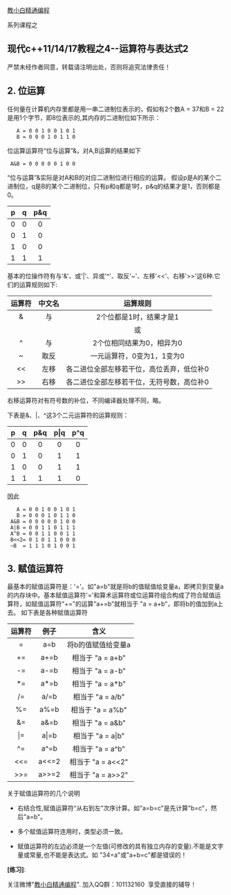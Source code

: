 
[教小白精通编程](http://xuepro.xcguan.net)

系列课程之

##  现代c++11/14/17教程之4--运算符与表达式2

 严禁未经作者同意，转载请注明出处，否则将追究法律责任！

## 2. 位运算

任何量在计算机内存里都是用一串二进制位表示的，假如有2个数A = 37和B = 22是用1个字节，即8位表示的,其内存的二进制位如下所示：

```
   A = 0 0 1 0 0 1 0 1
   B = 0 0 0 1 0 1 1 0
```
位运算运算符“位与运算”&，对A,B运算的结果如下
```
 A&B = 0 0 0 0 0 1 0 0
```
“位与运算”&实际是对A和B的对应二进制位进行相应的运算。
假设p是A的某个二进制位，q是B的某个二进制位，只有p和q都是1时，p&q的结果才是1，否则都是0。

| p  | q  | p&q | 
|:--:|:--:|:---:|
| 0  | 0  |  0  |
| 0  | 1  |  0  |
| 1  | 0  |  0  |
| 1  | 1  |  1  |

基本的位操作符有与'&'、或'|'、异或'^'、取反'~'、左移'<<'、右移'>>'这6种.它们的运算规则如下:

|运算符|中文名|                 运算规则                | 
|:----:|:----:|:---------------------------------------:|
|   &  |  与  |2个位都是1时，结果才是1                  |
|   |  |  或  |2个位都是0时，结果才是0                  |
|   ^  |  与  |2个位相同结果为0，相异为0                |
|   ~  | 取反 |一元运算符，0变为1，1变为0               |
|  <<  | 左移 |各二进位全部左移若干位，高位丢弃，低位补0|
|  >>  | 右移 |各二进位全部左移若干位，无符号数，高位补0|

右移运算符对有符号数的补位，不同编译器处理不同，略。

下表是&、|、^这3个二元运算符的运算规则：

| p  | q  | p&q | p&#124;q | p^q |  
|:--:|:--:|:---:|:---:|:---:|
| 0  | 0  |  0  |  0  |  0  |
| 0  | 1  |  0  |  1  |  1  |
| 1  | 0  |  0  |  1  |  1  |
| 1  | 1  |  1  |  1  |  0  |

因此
```
   A = 0 0 1 0 0 1 0 1
   B = 0 0 0 1 0 1 1 0
 A&B = 0 0 0 0 0 1 0 0
 A|B = 0 0 1 1 0 1 1 1
 A^B = 0 0 1 1 0 0 1 1
 B<<2= 0 1 0 1 1 0 0 0
 ~B  = 1 1 1 0 1 0 0 1 
```

## 3. 赋值运算符
最基本的赋值运算符是：'='。如"a=b"就是将b的值赋值给变量a，即拷贝到变量a的内存块中。基本赋值运算符'='和算术运算符或位运算符组合构成了符合赋值运算符，如赋值运算符"+="的运算"a+=b"就相当于 "a = a+b"，即将b的值加到a上去。
如下表是各种赋值运算符

|运算符|  例子|         含义              | 
|:----:|:----:|:-------------------------:|
|   =  | a=b  |将b的值赋值给变量a         |
|  +=  | a+=b |相当于 "a = a+b"           |
|  -=  | a-=b |相当于 "a = a-b"           | 
|  *=  | a*=b |相当于 "a = a*b"           |
|  /=  | a/=b |相当于 "a = a/b"           |
|  %=  | a%=b |相当于 "a = a%b"           |
|  &=  | a&=b |相当于 "a = a&b"           |
|  &#124;=  | a&#124;=b |相当于 "a = a&#124;b"           | 
|  ^=  | a^=b |相当于 "a = a^b"           |
| <<=  |a<<=2 |相当于 "a = a<<2"          |
| >>=  |a>>=2 |相当于 "a = a>>2"          |

关于赋值运算符的几个说明

* 右结合性,赋值运算符“从右到左”次序计算。如"a=b=c"是先计算"b=c"，然后"a=b"。

* 多个赋值运算符连用时，类型必须一致。

* 赋值运算符的左边必须是一个左值(可修改的具有独立内存的变量).不能是文字量或常量,也不能是表达式。如
"34=a"或"a+b=c"都是错误的！


**[练习]**: 



关注微博"[教小白精通编程](https://weibo.com/6196175626/profile?topnav=1&wvr=6)".  加入QQ群：101132160 ​​​ 享受直接的辅导！